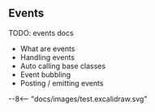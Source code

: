 ## Events

TODO: events docs

- What are events
- Handling events
- Auto calling base classes
- Event bubbling
- Posting / emitting events

<div class="excalidraw">
--8<-- "docs/images/test.excalidraw.svg"
</div>
